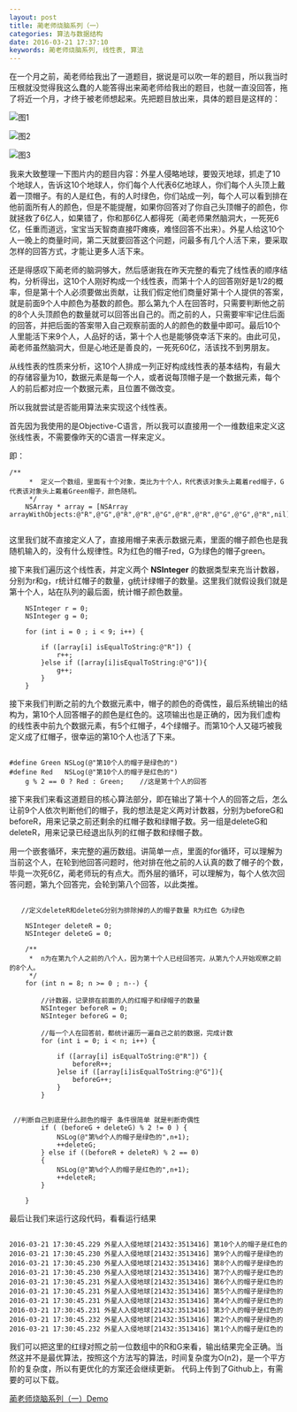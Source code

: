 ```yaml
---
layout: post
title: 蔺老师烧脑系列（一）
categories: 算法与数据结构
date: 2016-03-21 17:37:10
keywords: 蔺老师烧脑系列, 线性表, 算法
---
```


在一个月之前，蔺老师给我出了一道题目，据说是可以吹一年的题目，所以我当时压根就没觉得我这么蠢的人能答得出来蔺老师给我出的题目，也就一直没回答，拖了将近一个月，才终于被老师想起来。先把题目放出来，具体的题目是这样的：

<!--more-->

![图1](https://raw.githubusercontent.com/originalix/ListSequentialDemo/master/IMG_4525.JPG)

![图2](https://raw.githubusercontent.com/originalix/ListSequentialDemo/master/IMG_4526.JPG)

![图3](https://raw.githubusercontent.com/originalix/ListSequentialDemo/master/IMG_4527.JPG)

我来大致整理一下图片内的题目内容：外星人侵略地球，要毁灭地球，抓走了10个地球人，告诉这10个地球人，你们每个人代表6亿地球人，你们每个人头顶上戴着一顶帽子。有的人是红色，有的人时绿色，你们站成一列，每个人可以看到排在他前面所有人的颜色，但是不能提醒，如果你回答对了你自己头顶帽子的颜色，你就拯救了6亿人，如果错了，你和那6亿人都得死（蔺老师果然脑洞大，一死死6亿，任重而道远，宝宝当天智商直接吓瘫痪，难怪回答不出来）。外星人给这10个人一晚上的商量时间，第二天就要回答这个问题，问最多有几个人活下来，要采取怎样的回答方式，才能让更多人活下来。

还是得感叹下蔺老师的脑洞够大，然后感谢我在昨天完整的看完了线性表的顺序结构，分析得出，这10个人刚好构成一个线性表，而第十个人的回答刚好是1/2的概率，但是第十个人必须要做出贡献，让我们假定他们商量好第十个人提供的答案，就是前面9个人中颜色为基数的颜色。那么第九个人在回答时，只需要判断他之前的8个人头顶颜色的数量就可以回答出自己的。而之前的人，只需要牢牢记住后面的回答，并把后面的答案带入自己观察前面的人的颜色的数量中即可。最后10个人里能活下来9个人，人品好的话，第十个人也是能够侥幸活下来的。由此可见，蔺老师虽然脑洞大，但是心地还是善良的，一死死60亿，活该找不到男朋友。

从线性表的性质来分析，这10个人排成一列正好构成线性表的基本结构，有最大的存储容量为10，数据元素是每一个人，或者说每顶帽子是一个数据元素，每个人的前后都对应一个数据元素，且位置不做改变。

所以我就尝试是否能用算法来实现这个线性表。

首先因为我使用的是Objective-C语言，所以我可以直接用一个一维数组来定义这张线性表，不需要像昨天的C语言一样来定义。

即：

```objc
/**
     *  定义一个数组，里面有十个对象，类比为十个人，R代表该对象头上戴着red帽子，G代表该对象头上戴着Green帽子，颜色随机。
     */
    NSArray * array = [NSArray arrayWithObjects:@"R",@"G",@"R",@"R",@"G",@"R",@"R",@"G",@"G",@"R",nil];
    

```

这里我们就不直接定义人了，直接用帽子来表示数据元素，里面的帽子颜色也是我随机输入的，没有什么规律性。R为红色的帽子red，G为绿色的帽子green。

接下来我们遍历这个线性表，并定义两个  **NSInteger**  的数据类型来充当计数器，分别为r和g，r统计红帽子的数量，g统计绿帽子的数量。这里我们就假设我们就是第十个人，站在队列的最后面，统计帽子颜色数量。

```objc
    NSInteger r = 0;
    NSInteger g = 0;
    
    for (int i = 0 ; i < 9; i++) {
        
        if ([array[i] isEqualToString:@"R"]) {
            r++;
        }else if ([array[i]isEqualToString:@"G"]){
            g++;
        }
    }

```

接下来我们判断之前的九个数据元素中，帽子的颜色的奇偶性，最后系统输出的结构为，第10个人回答帽子的颜色是红色的。这项输出也是正确的，因为我们虚构的线性表中前九个数据元素，有5个红帽子，4个绿帽子。而第10个人又碰巧被我定义成了红帽子，很幸运的第10个人也活了下来。

```

#define Green NSLog(@"第10个人的帽子是绿色的")
#define Red   NSLog(@"第10个人的帽子是红色的")
    g % 2 == 0 ? Red : Green;    //这是第十个人的回答

```

接下来我们来看这道题目的核心算法部分，即在输出了第十个人的回答之后，怎么让前9个人依次判断他们的帽子，我的想法是定义两对计数器，分别为beforeG和beforeR，用来记录之前还剩余的红帽子数和绿帽子数。另一组是deleteG和deleteR，用来记录已经退出队列的红帽子数和绿帽子数。

用一个嵌套循环，来完整的遍历数组。讲简单一点，里面的for循环，可以理解为当前这个人，在轮到他回答问题时，他对排在他之前的人认真的数了帽子的个数，毕竟一次死6亿，蔺老师玩的有点大。而外层的循环，可以理解为，每个人依次回答问题，第九个回答完，会轮到第八个回答，以此类推。

```objc

   //定义deleteR和deleteG分别为排除掉的人的帽子数量 R为红色 G为绿色
    
    NSInteger deleteR = 0;
    NSInteger deleteG = 0;
  
    /**
     *  n为在第九个人之前的八个人，因为第十个人已经回答完，从第九个人开始观察之前的8个人。
     */
    for (int n = 8; n >= 0 ; n--) {
        
        //计数器，记录排在前面的人的红帽子和绿帽子的数量
        NSInteger beforeR = 0;
        NSInteger beforeG = 0;
        
        //每一个人在回答前，都统计遍历一遍自己之前的数据，完成计数
        for (int i = 0; i < n; i++) {
            
            if ([array[i] isEqualToString:@"R"]) {
                beforeR++;
            }else if ([array[i]isEqualToString:@"G"]){
                beforeG++;
            }
        }


 //判断自己到底是什么颜色的帽子 条件很简单 就是判断奇偶性
        if ( (beforeG + deleteG) % 2 != 0 ) {
            NSLog(@"第%d个人的帽子是绿色的",n+1);
            ++deleteG;
        } else if ((beforeR + deleteR) % 2 == 0)
        {
            NSLog(@"第%d个人的帽子是红色的",n+1);
            ++deleteR;
        }
       
    }

```

最后让我们来运行这段代码，看看运行结果

```objc

2016-03-21 17:30:45.229 外星人入侵地球[21432:3513416] 第10个人的帽子是红色的
2016-03-21 17:30:45.230 外星人入侵地球[21432:3513416] 第9个人的帽子是绿色的
2016-03-21 17:30:45.230 外星人入侵地球[21432:3513416] 第8个人的帽子是绿色的
2016-03-21 17:30:45.230 外星人入侵地球[21432:3513416] 第7个人的帽子是红色的
2016-03-21 17:30:45.231 外星人入侵地球[21432:3513416] 第6个人的帽子是红色的
2016-03-21 17:30:45.231 外星人入侵地球[21432:3513416] 第5个人的帽子是绿色的
2016-03-21 17:30:45.231 外星人入侵地球[21432:3513416] 第4个人的帽子是红色的
2016-03-21 17:30:45.231 外星人入侵地球[21432:3513416] 第3个人的帽子是红色的
2016-03-21 17:30:45.232 外星人入侵地球[21432:3513416] 第2个人的帽子是绿色的
2016-03-21 17:30:45.232 外星人入侵地球[21432:3513416] 第1个人的帽子是红色的

```

我们可以把这里的红绿对照之前一位数组中的R和G来看，输出结果完全正确。当然这并不是最优算法，按照这个方法写的算法，时间复杂度为O(n2)，是一个平方阶的复杂度，所以有更优化的方案还会继续更新。 代码上传到了Github上，有需要的可以下载。

[蔺老师烧脑系列（一）Demo](https://github.com/originalix/-)